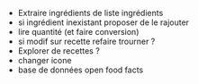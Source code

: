 - Extraire ingrédients de liste ingrédients
- si ingrédient inexistant proposer de le rajouter
- lire quantité (et faire conversion)
- si modif sur recette refaire trourner ?
- Explorer de recettes ?
- changer icone
- base de données open food facts 
